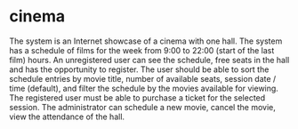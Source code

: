 # cinema

The system is an Internet showcase of a cinema with one hall. The system has a schedule of films for the week from 9:00 to 22:00 (start of the last film) hours.
An unregistered user can see the schedule, free seats in the hall and has the opportunity to register.
The user should be able to sort the schedule entries by movie title, number of available seats, session date / time (default), and filter the schedule by the movies available for viewing.
The registered user must be able to purchase a ticket for the selected session.
The administrator can schedule a new movie, cancel the movie, view the attendance of the hall.

